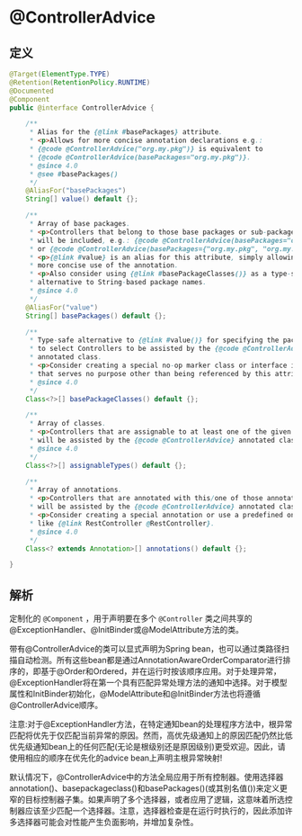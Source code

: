 # @ControllerAdvice

## 定义

```java
@Target(ElementType.TYPE)
@Retention(RetentionPolicy.RUNTIME)
@Documented
@Component
public @interface ControllerAdvice {

    /**
     * Alias for the {@link #basePackages} attribute.
     * <p>Allows for more concise annotation declarations e.g.:
     * {@code @ControllerAdvice("org.my.pkg")} is equivalent to
     * {@code @ControllerAdvice(basePackages="org.my.pkg")}.
     * @since 4.0
     * @see #basePackages()
     */
    @AliasFor("basePackages")
    String[] value() default {};

    /**
     * Array of base packages.
     * <p>Controllers that belong to those base packages or sub-packages thereof
     * will be included, e.g.: {@code @ControllerAdvice(basePackages="org.my.pkg")}
     * or {@code @ControllerAdvice(basePackages={"org.my.pkg", "org.my.other.pkg"})}.
     * <p>{@link #value} is an alias for this attribute, simply allowing for
     * more concise use of the annotation.
     * <p>Also consider using {@link #basePackageClasses()} as a type-safe
     * alternative to String-based package names.
     * @since 4.0
     */
    @AliasFor("value")
    String[] basePackages() default {};

    /**
     * Type-safe alternative to {@link #value()} for specifying the packages
     * to select Controllers to be assisted by the {@code @ControllerAdvice}
     * annotated class.
     * <p>Consider creating a special no-op marker class or interface in each package
     * that serves no purpose other than being referenced by this attribute.
     * @since 4.0
     */
    Class<?>[] basePackageClasses() default {};

    /**
     * Array of classes.
     * <p>Controllers that are assignable to at least one of the given types
     * will be assisted by the {@code @ControllerAdvice} annotated class.
     * @since 4.0
     */
    Class<?>[] assignableTypes() default {};

    /**
     * Array of annotations.
     * <p>Controllers that are annotated with this/one of those annotation(s)
     * will be assisted by the {@code @ControllerAdvice} annotated class.
     * <p>Consider creating a special annotation or use a predefined one,
     * like {@link RestController @RestController}.
     * @since 4.0
     */
    Class<? extends Annotation>[] annotations() default {};

}
```

## 解析

定制化的 `@Component` ，用于声明要在多个 `@Controller` 类之间共享的@ExceptionHandler、@InitBinder或@ModelAttribute方法的类。

带有@ControllerAdvice的类可以显式声明为Spring bean，也可以通过类路径扫描自动检测。所有这些bean都是通过AnnotationAwareOrderComparator进行排序的，即基于@Order和Ordered，并在运行时按该顺序应用。对于处理异常，@ExceptionHandler将在第一个具有匹配异常处理方法的通知中选择。对于模型属性和InitBinder初始化，@ModelAttribute和@InitBinder方法也将遵循@ControllerAdvice顺序。



注意:对于@ExceptionHandler方法，在特定通知bean的处理程序方法中，根异常匹配将优先于仅匹配当前异常的原因。然而，高优先级通知上的原因匹配仍然比低优先级通知bean上的任何匹配\(无论是根级别还是原因级别\)更受欢迎。因此，请使用相应的顺序在优先化的advice bean上声明主根异常映射!



默认情况下，@ControllerAdvice中的方法全局应用于所有控制器。使用选择器annotation\(\)、basepackageclass\(\)和basePackages\(\)\(或其别名值\(\)\)来定义更窄的目标控制器子集。如果声明了多个选择器，或者应用了逻辑，这意味着所选控制器应该至少匹配一个选择器。注意，选择器检查是在运行时执行的，因此添加许多选择器可能会对性能产生负面影响，并增加复杂性。

